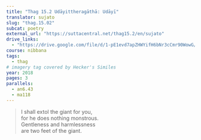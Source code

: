 ```yaml
---
title: "Thag 15.2 Udāyittheragāthā: Udāyī"
translator: sujato
slug: "thag.15.02"
subcat: poetry
external_url: "https://suttacentral.net/thag15.2/en/sujato"
drive_links:
  - "https://drive.google.com/file/d/1-pE1evd7apZHWYifH6bNr3cCmr90WowG/view?usp=drivesdk"
course: nibbana
tags:
  - thag
# imagery tag covered by Hecker's Similes
year: 2018
pages: 3
parallels:
  - an6.43
  - ma118
---
```


> I shall extol the giant for you,  
for he does nothing monstrous.  
Gentleness and harmlessness  
are two feet of the giant.

